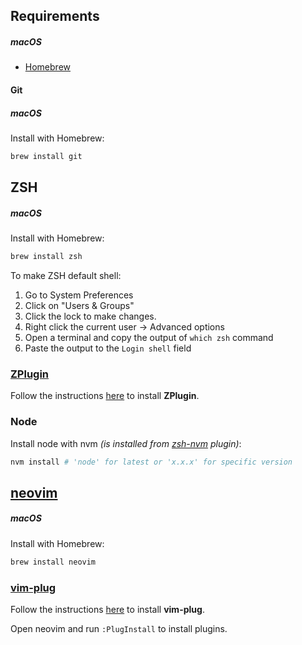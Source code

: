 ## Requirements
##### macOS
- [Homebrew](https://brew.sh)

#### Git
##### macOS
Install with Homebrew:
```sh
brew install git
```

## ZSH
##### macOS
Install with Homebrew:
```sh
brew install zsh
```
To make ZSH default shell:
1. Go to System Preferences
2. Click on "Users & Groups"
3. Click the lock to make changes.
4. Right click the current user -> Advanced options
5. Open a terminal and copy the output of `which zsh` command
6. Paste the output to the `Login shell` field

### [ZPlugin](https://github.com/zdharma/zplugin)
Follow the instructions [here](https://github.com/zdharma/zplugin/blob/master/doc/INSTALLATION.adoc) to install **ZPlugin**.

### Node
Install node with nvm *(is installed from [zsh-nvm](https://github.com/lukechilds/zsh-nvm) plugin)*:
```sh
nvm install # 'node' for latest or 'x.x.x' for specific version
```

## [neovim](https://neovim.io)
##### macOS
Install with Homebrew:
```sh
brew install neovim
```

### [vim-plug](https://github.com/junegunn/vim-plug)
Follow the instructions [here](https://github.com/junegunn/vim-plug#neovim) to install **vim-plug**.

Open neovim and run `:PlugInstall` to install plugins.